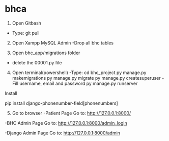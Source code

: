 # bhca


1. Open Gitbash
- Type: git pull

2. Open Xampp MySQL Admin
-Drop all bhc tables

3. Open bhc_app/migrations folder
- delete the 00001.py file

4. Open terminal(powershell)
-Type:
cd bhc_project
py manage.py makemigrations
py manage.py migrate
py manage.py createsuperuser
-Fill username, email and password
py manage.py runserver



Install

pip install django-phonenumber-field[phonenumbers]




5. Go to browser
-Patient Page Go to:
http://127.0.0.1:8000/


-BHC Admin Page Go to:
http://127.0.0.1:8000/admin_login


-Django Admin Page Go to:
http://127.0.0.1:8000/admin
